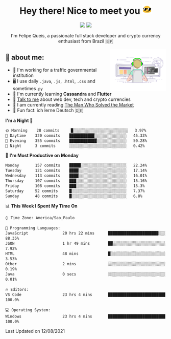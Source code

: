
<h1 align="center">Hey there! Nice to meet you <img src="assets/sunglasses.gif" width="30"/></h1>

<p align="center">
  <a href="https://www.linkedin.com/in/fqueis"><img src="https://img.shields.io/badge/-LinkedIn-blue?style=flat&logo=Linkedin&logoColor=white" /></a>
  <a href="mailto:fqueis@gmail.com"><img src="https://img.shields.io/badge/-Gmail-c14438?style=flat&logo=Gmail&logoColor=white" /></a>
</p>

<p align="center">I'm Felipe Queis, a passionate full stack developer and crypto currency enthusiast from Brazil 🇧🇷</p>

<img width="35%" align="right" alt="fqueis" src="assets/profile.gif" /></p>

## 🤵 about me:

- 🏢 I'm working for a traffic governmental institution
- 🖥️ I use daily `.java`, `.js`, `.html`, `.css` and sometimes`.py`
- 🌱 I'm currently learning **Cassandra** and **Flutter**
- 💬 [Talk to me](https://github.com/fqueis/fqueis/discussions) about web dev, tech and crypto currencies
- 📖 I am currently reading [The Man Who Solved the Market](https://amzn.com/073521798X)
- 💭 Fun fact: ich lerne Deutsch 🇩🇪

<!--START_SECTION:waka-->
**I'm a Night 🦉** 

```text
🌞 Morning    28 commits     █░░░░░░░░░░░░░░░░░░░░░░░░   3.97% 
🌆 Daytime    320 commits    ███████████░░░░░░░░░░░░░░   45.33% 
🌃 Evening    355 commits    ████████████░░░░░░░░░░░░░   50.28% 
🌙 Night      3 commits      ░░░░░░░░░░░░░░░░░░░░░░░░░   0.42%

```
📅 **I'm Most Productive on Monday** 

```text
Monday       157 commits    █████░░░░░░░░░░░░░░░░░░░░   22.24% 
Tuesday      121 commits    ████░░░░░░░░░░░░░░░░░░░░░   17.14% 
Wednesday    113 commits    ████░░░░░░░░░░░░░░░░░░░░░   16.01% 
Thursday     107 commits    ███░░░░░░░░░░░░░░░░░░░░░░   15.16% 
Friday       108 commits    ███░░░░░░░░░░░░░░░░░░░░░░   15.3% 
Saturday     52 commits     █░░░░░░░░░░░░░░░░░░░░░░░░   7.37% 
Sunday       48 commits     █░░░░░░░░░░░░░░░░░░░░░░░░   6.8%

```


📊 **This Week I Spent My Time On** 

```text
⌚︎ Time Zone: America/Sao_Paulo

💬 Programming Languages: 
JavaScript               20 hrs 22 mins      ██████████████████████░░░   88.35% 
JSON                     1 hr 49 mins        ██░░░░░░░░░░░░░░░░░░░░░░░   7.92% 
HTML                     48 mins             █░░░░░░░░░░░░░░░░░░░░░░░░   3.53% 
Other                    2 mins              ░░░░░░░░░░░░░░░░░░░░░░░░░   0.19% 
Java                     0 secs              ░░░░░░░░░░░░░░░░░░░░░░░░░   0.01%

🔥 Editors: 
VS Code                  23 hrs 4 mins       █████████████████████████   100.0%

💻 Operating System: 
Windows                  23 hrs 4 mins       █████████████████████████   100.0%

```


 Last Updated on 12/08/2021
<!--END_SECTION:waka-->
